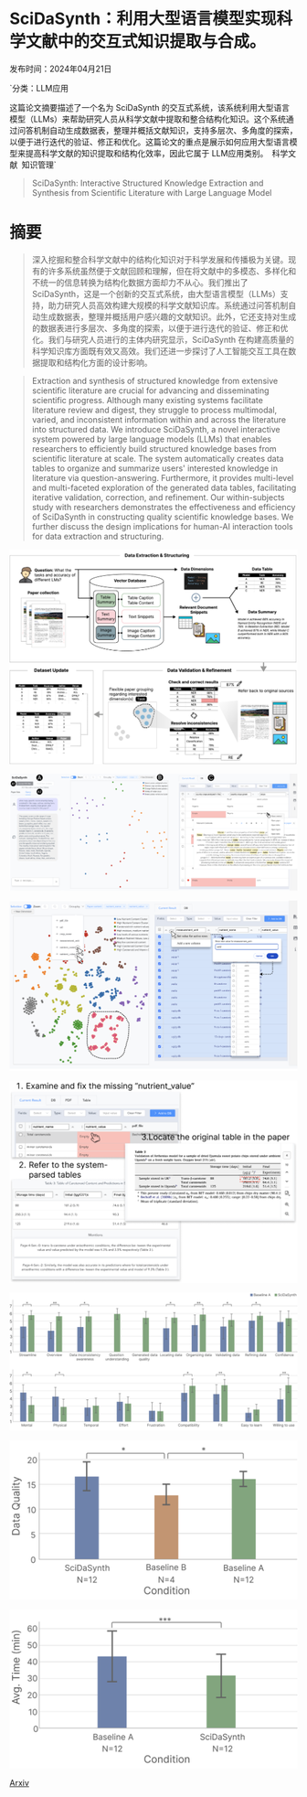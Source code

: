 # SciDaSynth：利用大型语言模型实现科学文献中的交互式知识提取与合成。

发布时间：2024年04月21日

`分类：LLM应用

这篇论文摘要描述了一个名为 SciDaSynth 的交互式系统，该系统利用大型语言模型（LLMs）来帮助研究人员从科学文献中提取和整合结构化知识。这个系统通过问答机制自动生成数据表，整理并概括文献知识，支持多层次、多角度的探索，以便于进行迭代的验证、修正和优化。这篇论文的重点是展示如何应用大型语言模型来提高科学文献的知识提取和结构化效率，因此它属于 LLM应用类别。` `科学文献` `知识管理`

> SciDaSynth: Interactive Structured Knowledge Extraction and Synthesis from Scientific Literature with Large Language Model

# 摘要

> 深入挖掘和整合科学文献中的结构化知识对于科学发展和传播极为关键。现有的许多系统虽然便于文献回顾和理解，但在将文献中的多模态、多样化和不统一的信息转换为结构化数据方面却力不从心。我们推出了 SciDaSynth，这是一个创新的交互式系统，由大型语言模型（LLMs）支持，助力研究人员高效构建大规模的科学文献知识库。系统通过问答机制自动生成数据表，整理并概括用户感兴趣的文献知识。此外，它还支持对生成的数据表进行多层次、多角度的探索，以便于进行迭代的验证、修正和优化。我们与研究人员进行的主体内研究显示，SciDaSynth 在构建高质量的科学知识库方面既有效又高效。我们还进一步探讨了人工智能交互工具在数据提取和结构化方面的设计影响。

> Extraction and synthesis of structured knowledge from extensive scientific literature are crucial for advancing and disseminating scientific progress. Although many existing systems facilitate literature review and digest, they struggle to process multimodal, varied, and inconsistent information within and across the literature into structured data. We introduce SciDaSynth, a novel interactive system powered by large language models (LLMs) that enables researchers to efficiently build structured knowledge bases from scientific literature at scale. The system automatically creates data tables to organize and summarize users' interested knowledge in literature via question-answering. Furthermore, it provides multi-level and multi-faceted exploration of the generated data tables, facilitating iterative validation, correction, and refinement. Our within-subjects study with researchers demonstrates the effectiveness and efficiency of SciDaSynth in constructing quality scientific knowledge bases. We further discuss the design implications for human-AI interaction tools for data extraction and structuring.

![SciDaSynth：利用大型语言模型实现科学文献中的交互式知识提取与合成。](../../../paper_images/2404.13765/x1.png)

![SciDaSynth：利用大型语言模型实现科学文献中的交互式知识提取与合成。](../../../paper_images/2404.13765/x2.png)

![SciDaSynth：利用大型语言模型实现科学文献中的交互式知识提取与合成。](../../../paper_images/2404.13765/x3.png)

![SciDaSynth：利用大型语言模型实现科学文献中的交互式知识提取与合成。](../../../paper_images/2404.13765/x4.png)

![SciDaSynth：利用大型语言模型实现科学文献中的交互式知识提取与合成。](../../../paper_images/2404.13765/x5.png)

![SciDaSynth：利用大型语言模型实现科学文献中的交互式知识提取与合成。](../../../paper_images/2404.13765/x6.png)

![SciDaSynth：利用大型语言模型实现科学文献中的交互式知识提取与合成。](../../../paper_images/2404.13765/x7.png)

[Arxiv](https://arxiv.org/abs/2404.13765)